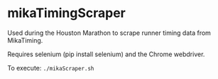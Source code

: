 # mikaTimingScraper

Used during the Houston Marathon to scrape runner timing data from MikaTiming.

Requires selenium (pip install selenium) and the Chrome webdriver.

To execute:
`./mikaScraper.sh`
